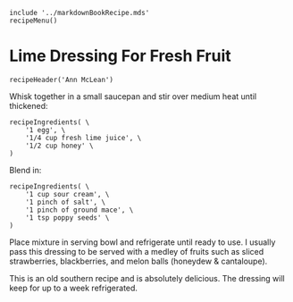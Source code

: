 ~~~ markdown-script
include '../markdownBookRecipe.mds'
recipeMenu()
~~~

# Lime Dressing For Fresh Fruit

~~~ markdown-script
recipeHeader('Ann McLean')
~~~

Whisk together in a small saucepan and stir over medium heat until thickened:

~~~ markdown-script
recipeIngredients( \
    '1 egg', \
    '1/4 cup fresh lime juice', \
    '1/2 cup honey' \
)
~~~

Blend in:

~~~ markdown-script
recipeIngredients( \
    '1 cup sour cream', \
    '1 pinch of salt', \
    '1 pinch of ground mace', \
    '1 tsp poppy seeds' \
)
~~~

Place mixture in serving bowl and refrigerate until ready to use. I usually pass this dressing to be
served with a medley of fruits such as sliced strawberries, blackberries, and melon balls (honeydew
& cantaloupe).

This is an old southern recipe and is absolutely delicious. The dressing will keep for up to a week
refrigerated.
